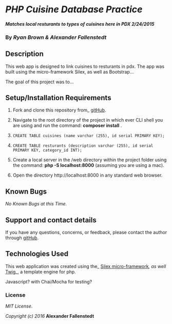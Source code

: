 # _PHP Cuisine Database Practice_

#### _Matches local resturants to types of cuisines here in PDX_ _2/24/2015_

### By _**Ryan Brown & Alexander Fallenstedt**_

## Description

This web app is designed to link cuisines to resturants in pdx. The app was built using the micro-framework Silex, as well as Bootstrap...

The goal of this project was to...

## Setup/Installation Requirements

1. Fork and clone this repository from_ [gitHub](https://github.com/Fallenstedt/THERESTOFTHELINK).
2. Navigate to the root directory of the project in which ever CLI shell you are using and run the command: __composer install__ .


3. `CREATE TABLE cuisines (name varchar (255), id serial PRIMARY KEY);`
4. `CREATE TABLE resturants (description varchar (255), id serial PRIMARY KEY, category_id INT);`



3. Create a local server in the /web directory within the project folder using the command: __php -S localhost:8000__ (assuming you are using a mac).
4. Open the directory http://localhost:8000 in any standard web browser.

## Known Bugs

_No Known Bugs at this Time._

## Support and contact details

If you have any questions, concerns, or feedback, please contact the author through [gitHub](https://github.com/Fallenstedt/php-code-review-2).

## Technologies Used

This web application was created using the_  [Silex micro-framework](http://silex.sensiolabs.org/)_, as well_ [Twig](http://twig.sensiolabs.org/)_, a template engine for php.

Javascript? with Chai/Mocha for testing?

### License

_MIT License._

_Copyright (c) 2016_ **Alexander Fallenstedt**
